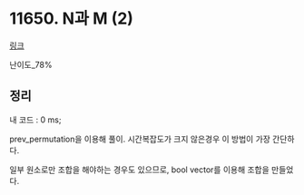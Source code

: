 # 11650. N과 M (2)

[링크](https://www.acmicpc.net/problem/15650)

난이도\_78%

## 정리

내 코드 : 0 ms;

prev_permutation을 이용해 풀이.
시간복잡도가 크지 않은경우 이 방법이 가장 간단하다.

일부 원소로만 조합을 해야하는 경우도 있으므로, bool vector를 이용해 조합을 만들었다.
